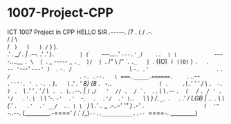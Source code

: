 # 1007-Project-CPP
ICT 1007 Project in CPP
HELLO SIR
              .-----.
                            /7  .  (
                           /   .-.  \
                          /   /   \  \
                         / `  )   (   )
                        / `   )   ).  \
                      .'  _.   \_/  . |
     .--.           .' _.' )`.        |
    (    `---...._.'   `---.'_)    ..  \
     \            `----....___    `. \  |
      `.           _ ----- _   `._  )/  |
        `.       /"  \   /"  \`.  `._   |
          `.    ((O)` ) ((O)` ) `.   `._\
            `-- '`---'   `---' )  `.    `-.
               /                  ` \      `-.
             .'                      `.       `.
            /                     `  ` `.       `-.
     .--.   \ ===._____.======. `    `   `. .___.--`     .''''.
    ' .` `-. `.                )`. `   ` ` \          .' . '  8)
   (8  .  ` `-.`.               ( .  ` `  .`\      .'  '    ' /
    \  `. `    `-.               ) ` .   ` ` \  .'   ' .  '  /
     \ ` `.  ` . \`.    .--.     |  ` ) `   .``/   '  // .  /
      `.  ``. .   \ \   .-- `.  (  ` /_   ` . / ' .  '/   .'
        `. ` \  `  \ \  '-.   `-'  .'  `-.  `   .  .'/  .'
          \ `.`.  ` \ \    ) /`._.`       `.  ` .  .'  /
    LGB    |  `.`. . \ \  (.'               `.   .'  .'
        __/  .. \ \ ` ) \                     \.' .. \__
 .-._.-'     '"  ) .-'   `.                   (  '"     `-._.--.
(_________.-====' / .' /\_)`--..__________..-- `====-. _________)
